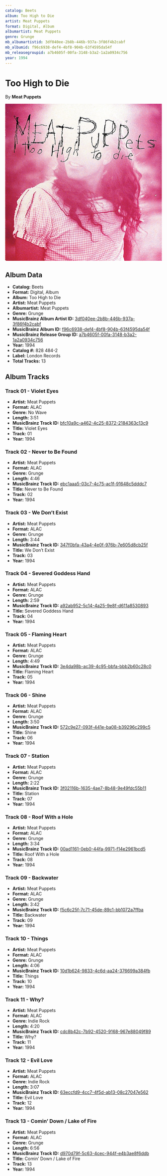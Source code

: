 ```yaml
---
catalog: Beets
album: Too High to Die
artist: Meat Puppets
format: Digital, Album
albumartist: Meat Puppets
genre: Grunge
mb_albumartistid: 3df040ee-2b8b-446b-937a-3f86f4b2cabf
mb_albumid: f96c6938-def4-4bf8-904b-63f4595da54f
mb_releasegroupid: a7b4605f-00fa-3148-b3a2-1a2a0934c756
year: 1994
---
```


# Too High to Die

By **Meat Puppets**

![](../../assets/beetscovers/Meat_Puppets-Too_High_to_Die.jpg)

## Album Data

- **Catalog:** Beets
- **Format:** Digital, Album
- **Album:** Too High to Die
- **Artist:** Meat Puppets
- **Albumartist:** Meat Puppets
- **Genre:** Grunge
- **MusicBrainz Album Artist ID:** [3df040ee-2b8b-446b-937a-3f86f4b2cabf](https://musicbrainz.org/artist/3df040ee-2b8b-446b-937a-3f86f4b2cabf)
- **MusicBrainz Album ID:** [f96c6938-def4-4bf8-904b-63f4595da54f](https://musicbrainz.org/release/f96c6938-def4-4bf8-904b-63f4595da54f)
- **MusicBrainz Release Group ID:** [a7b4605f-00fa-3148-b3a2-1a2a0934c756](https://musicbrainz.org/release-group/a7b4605f-00fa-3148-b3a2-1a2a0934c756)
- **Year:** 1994
- **Catalog #:** 828 484-2
- **Label:** London Records
- **Total Tracks:** 13

## Album Tracks

### Track 01 - Violet Eyes

- **Artist:** Meat Puppets
- **Format:** ALAC
- **Genre:** No Wave
- **Length:** 3:51
- **MusicBrainz Track ID:** [bfc10a9c-a462-4c25-8372-2184363c13c9](https://musicbrainz.org/recording/bfc10a9c-a462-4c25-8372-2184363c13c9)
- **Title:** Violet Eyes
- **Track:** 01
- **Year:** 1994

### Track 02 - Never to Be Found

- **Artist:** Meat Puppets
- **Format:** ALAC
- **Genre:** Grunge
- **Length:** 4:46
- **MusicBrainz Track ID:** [ebc1aaa5-03c7-4c75-ac1f-91648c5dddc7](https://musicbrainz.org/recording/ebc1aaa5-03c7-4c75-ac1f-91648c5dddc7)
- **Title:** Never to Be Found
- **Track:** 02
- **Year:** 1994

### Track 03 - We Don’t Exist

- **Artist:** Meat Puppets
- **Format:** ALAC
- **Genre:** Grunge
- **Length:** 3:44
- **MusicBrainz Track ID:** [347f0bfa-43a4-4e0f-976b-7e605d8cb25f](https://musicbrainz.org/recording/347f0bfa-43a4-4e0f-976b-7e605d8cb25f)
- **Title:** We Don’t Exist
- **Track:** 03
- **Year:** 1994

### Track 04 - Severed Goddess Hand

- **Artist:** Meat Puppets
- **Format:** ALAC
- **Genre:** Grunge
- **Length:** 2:59
- **MusicBrainz Track ID:** [a92ab952-5c14-4a25-9e8f-d611a8530893](https://musicbrainz.org/recording/a92ab952-5c14-4a25-9e8f-d611a8530893)
- **Title:** Severed Goddess Hand
- **Track:** 04
- **Year:** 1994

### Track 05 - Flaming Heart

- **Artist:** Meat Puppets
- **Format:** ALAC
- **Genre:** Grunge
- **Length:** 4:49
- **MusicBrainz Track ID:** [3e4da98b-ac39-4c95-bbfa-bbb2b60c28c0](https://musicbrainz.org/recording/3e4da98b-ac39-4c95-bbfa-bbb2b60c28c0)
- **Title:** Flaming Heart
- **Track:** 05
- **Year:** 1994

### Track 06 - Shine

- **Artist:** Meat Puppets
- **Format:** ALAC
- **Genre:** Grunge
- **Length:** 3:50
- **MusicBrainz Track ID:** [572c9e27-093f-441e-ba08-b39296c299c5](https://musicbrainz.org/recording/572c9e27-093f-441e-ba08-b39296c299c5)
- **Title:** Shine
- **Track:** 06
- **Year:** 1994

### Track 07 - Station

- **Artist:** Meat Puppets
- **Format:** ALAC
- **Genre:** Grunge
- **Length:** 2:22
- **MusicBrainz Track ID:** [3f02116b-1635-4ae7-8b48-9e49fdc55b11](https://musicbrainz.org/recording/3f02116b-1635-4ae7-8b48-9e49fdc55b11)
- **Title:** Station
- **Track:** 07
- **Year:** 1994

### Track 08 - Roof With a Hole

- **Artist:** Meat Puppets
- **Format:** ALAC
- **Genre:** Grunge
- **Length:** 3:34
- **MusicBrainz Track ID:** [00ad1161-0eb0-44fa-9971-f14e2961bcd5](https://musicbrainz.org/recording/00ad1161-0eb0-44fa-9971-f14e2961bcd5)
- **Title:** Roof With a Hole
- **Track:** 08
- **Year:** 1994

### Track 09 - Backwater

- **Artist:** Meat Puppets
- **Format:** ALAC
- **Genre:** Grunge
- **Length:** 3:42
- **MusicBrainz Track ID:** [f5c6c25f-7c71-45de-89c1-bb1072a7ffba](https://musicbrainz.org/recording/f5c6c25f-7c71-45de-89c1-bb1072a7ffba)
- **Title:** Backwater
- **Track:** 09
- **Year:** 1994

### Track 10 - Things

- **Artist:** Meat Puppets
- **Format:** ALAC
- **Genre:** Grunge
- **Length:** 4:06
- **MusicBrainz Track ID:** [10d1b624-9833-4c6d-aa24-376699a384fb](https://musicbrainz.org/recording/10d1b624-9833-4c6d-aa24-376699a384fb)
- **Title:** Things
- **Track:** 10
- **Year:** 1994

### Track 11 - Why?

- **Artist:** Meat Puppets
- **Format:** ALAC
- **Genre:** Indie Rock
- **Length:** 4:20
- **MusicBrainz Track ID:** [cdc8b42c-7b92-4520-9168-967e88049f89](https://musicbrainz.org/recording/cdc8b42c-7b92-4520-9168-967e88049f89)
- **Title:** Why?
- **Track:** 11
- **Year:** 1994

### Track 12 - Evil Love

- **Artist:** Meat Puppets
- **Format:** ALAC
- **Genre:** Indie Rock
- **Length:** 3:07
- **MusicBrainz Track ID:** [63eccfd9-4cc7-4f5d-ab13-08c27047e562](https://musicbrainz.org/recording/63eccfd9-4cc7-4f5d-ab13-08c27047e562)
- **Title:** Evil Love
- **Track:** 12
- **Year:** 1994

### Track 13 - Comin’ Down / Lake of Fire

- **Artist:** Meat Puppets
- **Format:** ALAC
- **Genre:** Grunge
- **Length:** 6:56
- **MusicBrainz Track ID:** [d970d79f-5c63-4cec-944f-e4b3ae8f6ddb](https://musicbrainz.org/recording/d970d79f-5c63-4cec-944f-e4b3ae8f6ddb)
- **Title:** Comin’ Down / Lake of Fire
- **Track:** 13
- **Year:** 1994

